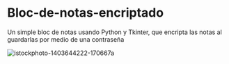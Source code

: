 # Bloc-de-notas-encriptado
Un simple bloc de notas usando Python y Tkinter, que encripta las notas al guardarlas por medio de una contraseña

![istockphoto-1403644222-170667a](https://github.com/yeeiisi/Bloc-de-notas-encriptado/assets/127243820/ec6ce14e-d304-4da1-a744-54ae2d4d28c1)
